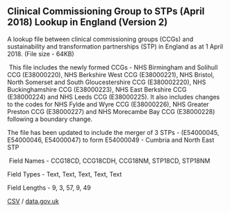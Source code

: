 ## Clinical Commissioning Group to STPs (April 2018) Lookup in England (Version 2)

A lookup file between clinical commissioning groups (CCGs) and
sustainability and transformation partnerships (STP) in England as at 1 April
2018. (File size - 64KB) 

 This file includes the newly formed CCGs - NHS
Birmingham and Solihull CCG (E38000220), NHS Berkshire West CCG (E38000221),
NHS Bristol, North Somerset and South Gloucestershire CCG (E380002220), NHS
Buckinghamshire CCG (E38000223), NHS East Berkshire CCG (E38000224) and NHS
Leeds CCG (E38000225). It also includes changes to the codes for NHS Fylde and
Wyre CCG (E38000226), NHS Greater Preston CCG (E38000227) and NHS Morecambe Bay
CCG (E38000228) following a boundary change. 

The file has been updated to include the merger of 3 STPs - (E54000045, E54000046, E54000047) to form E54000049 - Cumbria and North East STP



 Field Names - CCG18CD, CCG18CDH, CCG18NM, STP18CD,
STP18NM



Field Types - Text, Text, Text, Text, Text

Field Lengths - 9, 3, 57, 9, 49

[CSV](csv/065.csv) / [data.gov.uk](https://data.gov.uk/dataset/ec1b6948-3c42-4abe-bfc0-8728f0911c0e/clinical-commissioning-group-to-stps-april-2018-lookup-in-england-version-2)

